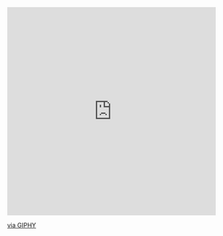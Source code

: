 <iframe src="https://giphy.com/embed/3ohs4ifXpupxaP1f8I" width="480" height="480" frameBorder="0" class="giphy-embed" allowFullScreen></iframe><p><a href="https://giphy.com/gifs/astrochatgame-astronomy-3ohs4ifXpupxaP1f8I">via GIPHY</a></p>

<!--
**vianie/vianie** is a ✨ _special_ ✨ repository because its `README.md` (this file) appears on your GitHub profile.

Here are some ideas to get you started:

- 🔭 I’m currently working on ...
- 🌱 I’m currently learning ...
- 👯 I’m looking to collaborate on ...
- 🤔 I’m looking for help with ...
- 💬 Ask me about ...
- 📫 How to reach me: ...
- 😄 Pronouns: ...
- ⚡ Fun fact: ...
-->
